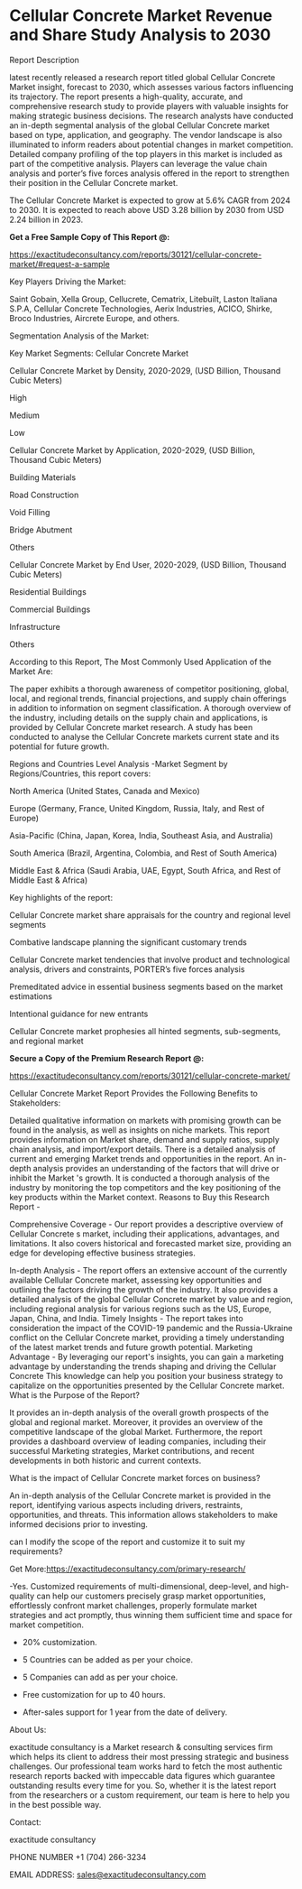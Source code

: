 # Cellular Concrete Market Revenue and Share Study Analysis to 2030

Report Description

latest recently released a research report titled global Cellular Concrete Market insight, forecast to 2030, which assesses various factors influencing its trajectory. The report presents a high-quality, accurate, and comprehensive research study to provide players with valuable insights for making strategic business decisions. The research analysts have conducted an in-depth segmental analysis of the global Cellular Concrete market based on type, application, and geography. The vendor landscape is also illuminated to inform readers about potential changes in market competition. Detailed company profiling of the top players in this market is included as part of the competitive analysis. Players can leverage the value chain analysis and porter’s five forces analysis offered in the report to strengthen their position in the Cellular Concrete market.

The Cellular Concrete Market is expected to grow at 5.6% CAGR from 2024 to 2030. It is expected to reach above USD 3.28 billion by 2030 from USD 2.24 billion in 2023.

**Get a Free Sample Copy of This Report @:**

https://exactitudeconsultancy.com/reports/30121/cellular-concrete-market/#request-a-sample

Key Players Driving the Market:

Saint Gobain, Xella Group, Cellucrete, Cematrix, Litebuilt, Laston Italiana S.P.A, Cellular Concrete Technologies, Aerix Industries, ACICO, Shirke, Broco Industries, Aircrete Europe, and others.

Segmentation Analysis of the Market:

Key Market Segments: Cellular Concrete Market

Cellular Concrete Market by Density, 2020-2029, (USD Billion, Thousand Cubic Meters)

High

Medium

Low

Cellular Concrete Market by Application, 2020-2029, (USD Billion, Thousand Cubic Meters)

Building Materials

Road Construction

Void Filling

Bridge Abutment

Others

Cellular Concrete Market by End User, 2020-2029, (USD Billion, Thousand Cubic Meters)

Residential Buildings

Commercial Buildings

Infrastructure

Others

According to this Report, The Most Commonly Used Application of the Market Are:

The paper exhibits a thorough awareness of competitor positioning, global, local, and regional trends, financial projections, and supply chain offerings in addition to information on segment classification. A thorough overview of the industry, including details on the supply chain and applications, is provided by Cellular Concrete market research. A study has been conducted to analyse the Cellular Concrete markets current state and its potential for future growth.

Regions and Countries Level Analysis -Market Segment by Regions/Countries, this report covers:

North America (United States, Canada and Mexico)

Europe (Germany, France, United Kingdom, Russia, Italy, and Rest of Europe)

Asia-Pacific (China, Japan, Korea, India, Southeast Asia, and Australia)

South America (Brazil, Argentina, Colombia, and Rest of South America)

Middle East & Africa (Saudi Arabia, UAE, Egypt, South Africa, and Rest of Middle East & Africa)

Key highlights of the report:

Cellular Concrete market share appraisals for the country and regional level segments

Combative landscape planning the significant customary trends

Cellular Concrete market tendencies that involve product and technological analysis, drivers and constraints, PORTER’s five forces analysis

Premeditated advice in essential business segments based on the market estimations

Intentional guidance for new entrants

Cellular Concrete market prophesies all hinted segments, sub-segments, and regional market

**Secure a Copy of the Premium Research Report @:**

https://exactitudeconsultancy.com/reports/30121/cellular-concrete-market/

Cellular Concrete Market Report Provides the Following Benefits to Stakeholders:

Detailed qualitative information on markets with promising growth can be found in the analysis, as well as insights on niche markets.
This report provides information on Market share, demand and supply ratios, supply chain analysis, and import/export details.
There is a detailed analysis of current and emerging Market trends and opportunities in the report.
An in-depth analysis provides an understanding of the factors that will drive or inhibit the Market 's growth.
It is conducted a thorough analysis of the industry by monitoring the top competitors and the key positioning of the key products within the Market context.
Reasons to Buy this Research Report -

Comprehensive Coverage - Our report provides a descriptive overview of Cellular Concrete s market, including their applications, advantages, and limitations. It also covers historical and forecasted market size, providing an edge for developing effective business strategies.

In-depth Analysis - The report offers an extensive account of the currently available Cellular Concrete market, assessing key opportunities and outlining the factors driving the growth of the industry. It also provides a detailed analysis of the global Cellular Concrete market by value and region, including regional analysis for various regions such as the US, Europe, Japan, China, and India.
Timely Insights - The report takes into consideration the impact of the COVID-19 pandemic and the Russia-Ukraine conflict on the Cellular Concrete market, providing a timely understanding of the latest market trends and future growth potential.
Marketing Advantage - By leveraging our report's insights, you can gain a marketing advantage by understanding the trends shaping and driving the Cellular Concrete This knowledge can help you position your business strategy to capitalize on the opportunities presented by the Cellular Concrete market.
What is the Purpose of the Report?

It provides an in-depth analysis of the overall growth prospects of the global and regional market. Moreover, it provides an overview of the competitive landscape of the global Market. Furthermore, the report provides a dashboard overview of leading companies, including their successful Marketing strategies, Market contributions, and recent developments in both historic and current contexts.

What is the impact of Cellular Concrete market forces on business?

An in-depth analysis of the Cellular Concrete market is provided in the report, identifying various aspects including drivers, restraints, opportunities, and threats. This information allows stakeholders to make informed decisions prior to investing.

can I modify the scope of the report and customize it to suit my requirements?

Get More:https://exactitudeconsultancy.com/primary-research/

-Yes. Customized requirements of multi-dimensional, deep-level, and high-quality can help our customers precisely grasp market opportunities, effortlessly confront market challenges, properly formulate market strategies and act promptly, thus winning them sufficient time and space for market competition.

- 20% customization.

- 5 Countries can be added as per your choice.

- 5 Companies can add as per your choice.

- Free customization for up to 40 hours.

- After-sales support for 1 year from the date of delivery.

About Us:

exactitude consultancy is a Market research & consulting services firm which helps its client to address their most pressing strategic and business challenges. Our professional team works hard to fetch the most authentic research reports backed with impeccable data figures which guarantee outstanding results every time for you. So, whether it is the latest report from the researchers or a custom requirement, our team is here to help you in the best possible way.

Contact:

exactitude consultancy

PHONE NUMBER +1 (704) 266-3234

EMAIL ADDRESS: sales@exactitudeconsultancy.com
